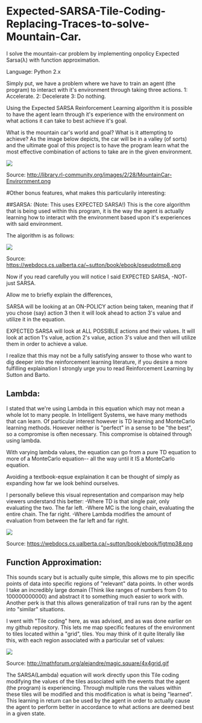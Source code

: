 # Expected-SARSA-Tile-Coding-Replacing-Traces-to-solve-Mountain-Car.
I solve the mountain-car problem by implementing onpolicy Expected Sarsa(λ) with function approximation.

Language: Python 2.x
 
Simply put, we have a problem where we have to train an agent (the program) to interact with it's environment through taking three actions.
1: Accelerate.
2: Decelerate
3: Do nothing.

Using the Expected SARSA Reinforcement Learning algorithm it is possible to have the agent learn through it's experience with the environment on what actions it can take to best achieve it's goal.

What is the mountain car's world and goal? What is it attempting to achieve?
As the image below depicts, the car will be in a valley (of sorts) and the ultimate goal of this project is to have the program learn what the most effective combination of actions to take are in the given environment. 

![](http://library.rl-community.org/images/2/28/MountainCar-Envirornment.png)

Source: http://library.rl-community.org/images/2/28/MountainCar-Envirornment.png

#Other bonus features, what makes this particularily interesting:

##SARSA: (Note: This uses EXPECTED SARSA!)
This is the core algorithm that is being used within this program, it is the way the agent is actually learning how to interact with the environment based upon it's experiences with said environment. 

The algorithm is as follows:

![](https://webdocs.cs.ualberta.ca/~sutton/book/ebook/pseudotmp8.png)

Source: https://webdocs.cs.ualberta.ca/~sutton/book/ebook/pseudotmp8.png

Now if you read carefully you will notice I said EXPECTED SARSA, -NOT- just SARSA.

Allow me to briefly explain the differences,

SARSA will be looking at an ON-POLICY action being taken, meaning that if you chose (say) action 3 then it will look ahead to action 3's value and utilize it in the equation.

EXPECTED SARSA will look at ALL POSSIBLE actions and their values. It will look at action 1's value, action 2's value, action 3's value and then will utilize them in order to achieve a value. 

I realize that this may not be a fully satisfying answer to those who want to dig deeper into the reinforcement learning literature, if you desire a more fulfilling explaination I strongly urge you to read Reinforcement Learning by Sutton and Barto.


## Lambda:
I stated that we're using Lambda in this equation which may not mean a whole lot to many people. 
In Intelligent Systems, we have many methods that can learn. Of particular interest however is TD learning and MonteCarlo learning methods.
However neither is "perfect" in a sense to be "the best", so a compromise is often necessary. This compromise is obtained through using lambda.

With varying lambda values, the equation can go from a pure TD equation to more of a MonteCarlo equation-- all the way until it IS a MonteCarlo equation.

Avoiding a textbook-eqsue explaination it can be thought of simply as expanding how far we look behind ourselves.

I personally believe this visual representation and comparison may help viewers understand this better:
-Where TD is that single pair, only evaluating the two. The far left.
-Where MC is the long chain, evaluating the entire chain. The far right.
-Where Lambda modifies the amount of evaluation from between the far left and far right.

![](https://webdocs.cs.ualberta.ca/~sutton/book/ebook/figtmp38.png)

Source: https://webdocs.cs.ualberta.ca/~sutton/book/ebook/figtmp38.png

## Function Approximation:
This sounds scary but is actually quite simple, this allows me to pin specific points of data into specific regions of "relevant" data points. In other words I take an incredibly large domain (Think like ranges of numbers from 0 to 100000000000) and abstract it to something much easier to work with.
Another perk is that this allows generalization of trail runs ran by the agent into "similar" situations.

I went with "Tile coding" here, as was advised, and as was done earlier on my github repository. This lets me map specific features of the environment to tiles located within a "grid", tiles.
You may think of it quite literally like this, with each region associated with a particular set of values:

![](http://mathforum.org/alejandre/magic.square/4x4grid.gif)

Source: http://mathforum.org/alejandre/magic.square/4x4grid.gif

The SARSA(Lambda) equation will work directly upon this Tile coding modifying the values of the tiles associated with the events that the agent (the program) is experiencing.
Through multiple runs the values within these tiles will be modified and this modification is what is being "learned". This learning in return can be used by the agent in order to actually cause the agent to perform better in accordance to what actions are deemed best in a given state.
